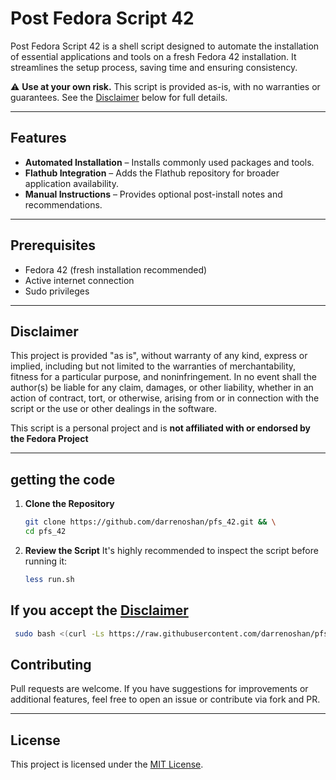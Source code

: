 # Post Fedora Script 42

Post Fedora Script 42 is a shell script designed to automate the installation of essential applications and tools on a fresh Fedora 42 installation. It streamlines the setup process, saving time and ensuring consistency.

⚠️ **Use at your own risk.** This script is provided as-is, with no warranties or guarantees. See the [Disclaimer](#disclaimer) below for full details.

---

## Features

- **Automated Installation** – Installs commonly used packages and tools.
- **Flathub Integration** – Adds the Flathub repository for broader application availability.
- **Manual Instructions** – Provides optional post-install notes and recommendations.

---

## Prerequisites

- Fedora 42 (fresh installation recommended)
- Active internet connection
- Sudo privileges

---
## Disclaimer

This project is provided "as is", without warranty of any kind, express or implied, including but not limited to the warranties of merchantability, fitness for a particular purpose, and noninfringement. In no event shall the author(s) be liable for any claim, damages, or other liability, whether in an action of contract, tort, or otherwise, arising from or in connection with the script or the use or other dealings in the software.

This script is a personal project and is **not affiliated with or endorsed by the Fedora Project**

---

## getting the code

1. **Clone the Repository**
   ```bash
   git clone https://github.com/darrenoshan/pfs_42.git && \
   cd pfs_42
   ```

2. **Review the Script**
   It's highly recommended to inspect the script before running it:
   ```bash
   less run.sh
   ```


## If you accept the [Disclaimer](#disclaimer)

   ```bash
    sudo bash <(curl -Ls https://raw.githubusercontent.com/darrenoshan/pfs_42/main/run.sh)
   ```


## Contributing

Pull requests are welcome. If you have suggestions for improvements or additional features, feel free to open an issue or contribute via fork and PR.

---

## License

This project is licensed under the [MIT License](LICENSE).
